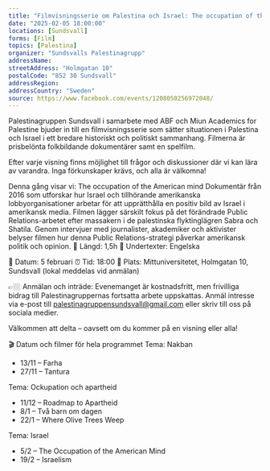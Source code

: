 ```yaml
---
title: "Filmvisningsserie om Palestina och Israel: The occupation of the American mind"
date: "2025-02-05 18:00:00"
locations: [Sundsvall]
forms: [Film]
topics: [Palestina]
organizer: "Sundsvalls Palestinagrupp"
addressName: 
streetAddress: "Holmgatan 10"
postalCode: "852 30 Sundsvall"
addressRegion:
addressCountry: "Sweden"
source: https://www.facebook.com/events/1208050256972048/
---
```

Palestinagruppen Sundsvall i samarbete med ABF och Miun Academics for Palestine bjuder in till en filmvisningsserie som sätter situationen i Palestina och Israel i ett bredare historiskt och politiskt sammanhang. Filmerna är prisbelönta folkbildande dokumentärer samt en spelfilm.

Efter varje visning finns möjlighet till frågor och diskussioner där vi kan lära av varandra. Inga förkunskaper krävs, och alla är välkomna!

Denna gång visar vi: The occupation of the American mind
Dokumentär från 2016 som utforskar hur Israel och tillhörande amerikanska lobbyorganisationer arbetar för att upprätthålla en positiv bild av Israel i amerikansk media. Filmen lägger särskilt fokus på det förändrade Public Relations-arbetet efter massakern i de palestinska flyktinglägren Sabra och Shatila. Genom intervjuer med journalister, akademiker och aktivister belyser filmen hur denna Public Relations-strategi påverkar amerikansk politik och opinion.
🎥 Längd: 1,5h
💬 Undertexter: Engelska

📅 Datum: 5 februari 
⏰ Tid: 18:00
📍 Plats: Mittuniversitetet, Holmgatan 10, Sundsvall (lokal meddelas vid anmälan)

👉🏼 Anmälan och inträde: Evenemanget är kostnadsfritt, men frivilliga bidrag till Palestinagruppernas fortsatta arbete uppskattas. Anmäl intresse via e-post till palestinagruppensundsvall@gmail.com eller skriv till oss på sociala medier.

Välkommen att delta – oavsett om du kommer på en visning eller alla!

🎬 Datum och filmer för hela programmet
Tema: Nakban
* 13/11 – Farha
* 27/11 – Tantura

Tema: Ockupation och apartheid
* 11/12 – Roadmap to Apartheid
* 8/1 – Två barn om dagen
* 22/1 – Where Olive Trees Weep

Tema: Israel
* 5/2 – The Occupation of the American Mind
* 19/2 – Israelism
